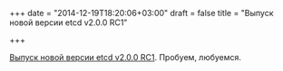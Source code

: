 +++
date = "2014-12-19T18:20:06+03:00"
draft = false
title = "Выпуск новой версии etcd v2.0.0 RC1"

+++

<p><a href="https://coreos.com/blog/etcd-2-0-release-candidate/">Выпуск новой версии etcd v2.0.0 RC1</a>. Пробуем, любуемся.</p>

